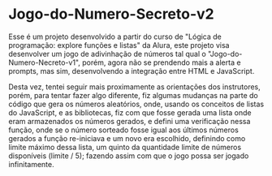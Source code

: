 # Jogo-do-Numero-Secreto-v2
Esse é um projeto desenvolvido a partir do curso de "Lógica de programação: explore funções e listas" da Alura, este projeto visa desenvolver um jogo de adivinhação de números tal qual o "Jogo-do-Numero-Necreto-v1", porém, agora não se prendendo mais a alerta e prompts, mas sim, desenvolvendo a integração entre HTML e JavaScript.

Desta vez, tentei seguir mais proximamente as orientações dos instrutores, porém, para tentar fazer algo diferente, fiz algumas mudanças na parte do código que gera os números aleatórios, onde, usando os conceitos de listas do JavaScript, e as bibliotecas, fiz com que fosse gerada uma lista onde eram armazenados os números gerados, e defini uma verificação nessa função, onde se o número sorteado fosse igual aos últimos números gerados a função re-iniciava e um novo era escolhido, definindo como limite máximo dessa lista, um quinto da quantidade limite de números disponíveis (limite / 5); fazendo assim com que o jogo possa ser jogado infinitamente.

